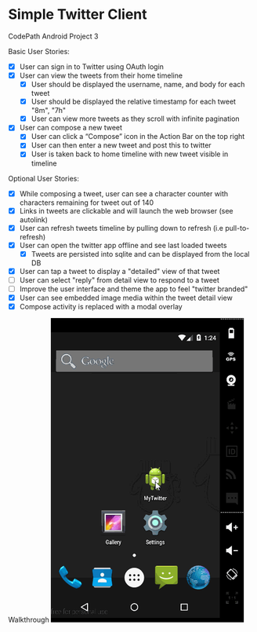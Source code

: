 # Simple Twitter Client
CodePath Android Project 3

Basic User Stories:
- [x] User can sign in to Twitter using OAuth login
- [x] User can view the tweets from their home timeline
  - [x] User should be displayed the username, name, and body for each tweet
  - [x] User should be displayed the relative timestamp for each tweet "8m", "7h"
  - [x] User can view more tweets as they scroll with infinite pagination
- [x] User can compose a new tweet
  - [x] User can click a “Compose” icon in the Action Bar on the top right
  - [x] User can then enter a new tweet and post this to twitter
  - [x] User is taken back to home timeline with new tweet visible in timeline

Optional User Stories:
- [x] While composing a tweet, user can see a character counter with characters remaining for tweet out of 140
- [x] Links in tweets are clickable and will launch the web browser (see autolink)
- [x] User can refresh tweets timeline by pulling down to refresh (i.e pull-to-refresh)
- [x] User can open the twitter app offline and see last loaded tweets
  - [x] Tweets are persisted into sqlite and can be displayed from the local DB
- [x] User can tap a tweet to display a "detailed" view of that tweet
- [ ] User can select "reply" from detail view to respond to a tweet
- [ ] Improve the user interface and theme the app to feel "twitter branded"
- [x] User can see embedded image media within the tweet detail view
- [x] Compose activity is replaced with a modal overlay

Walkthrough
![alt tag](walkthrough_V1.gif)
